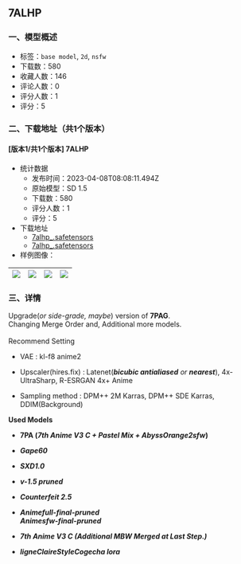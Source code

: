 ## 7ALHP
### 一、模型概述

- 标签：`base model`, `2d`, `nsfw`
- 下载数：580
- 收藏人数：146
- 评论人数：0
- 评分人数：1
- 评分：5

### 二、下载地址（共1个版本）

#### [版本1/共1个版本] 7ALHP

- 统计数据
  - 发布时间：2023-04-08T08:08:11.494Z
  - 原始模型：SD 1.5
  - 下载数：580
  - 评分人数：1
  - 评分：5
- 下载地址
  - [7alhp_.safetensors](https://civitai.com/api/download/models/38049?type=Model&format=SafeTensor&size=full&fp=fp32)
  - [7alhp_.safetensors](https://civitai.com/api/download/models/38049)
- 样例图像：

| <img src="https://image.civitai.com/xG1nkqKTMzGDvpLrqFT7WA/6110a8c5-5b03-4554-fee3-1a3b07124100/width=450/420449.jpeg" /> | <img src="https://image.civitai.com/xG1nkqKTMzGDvpLrqFT7WA/99f70131-5174-4983-2650-cba4c0a50500/width=450/420447.jpeg" /> | <img src="https://image.civitai.com/xG1nkqKTMzGDvpLrqFT7WA/6c40edc4-dbe8-4ecf-9f07-e17c7e4b3800/width=450/420445.jpeg" /> | <img src="https://image.civitai.com/xG1nkqKTMzGDvpLrqFT7WA/bfbf745d-bdb9-4425-64c3-c77bfa0a7800/width=450/420446.jpeg" /> |
| ---- | ---- | ---- | ---- |


### 三、详情
<p>Upgrade(<em>or side-grade, maybe</em>) version of <strong>7PAG</strong>.<br />Changing Merge Order and, Additional more models. <br /><br />Recommend Setting</p><ul><li><p>VAE : kl-f8 anime2</p></li><li><p>Upscaler(hires.fix) :<strong> </strong>Latenet(<strong><em>bicubic antialiased</em></strong><em> or </em><strong><em>nearest</em></strong>), 4x-UltraSharp, R-ESRGAN 4x+ Anime</p></li><li><p>Sampling method : DPM++ 2M Karras, DPM++ SDE Karras, DDIM(Background)<br /></p></li></ul><p></p><p><strong>Used Models</strong></p><ul><li><p><strong>7PA (<em>7th Anime V3 C + Pastel Mix + AbyssOrange2sfw</em>)</strong></p></li><li><p><strong><em>Gape60</em></strong></p></li><li><p><strong><em>SXD1.0</em></strong></p></li><li><p><strong><em>v-1.5 pruned</em></strong></p></li><li><p><strong><em>Counterfeit 2.5</em></strong></p></li><li><p><strong><em>Animefull-final-pruned<br />Animesfw-final-pruned</em></strong></p></li><li><p><strong><em>7th Anime V3 C (Additional MBW Merged at Last Step.)</em></strong></p></li><li><p><strong><em>ligneClaireStyleCogecha lora</em></strong></p></li></ul>